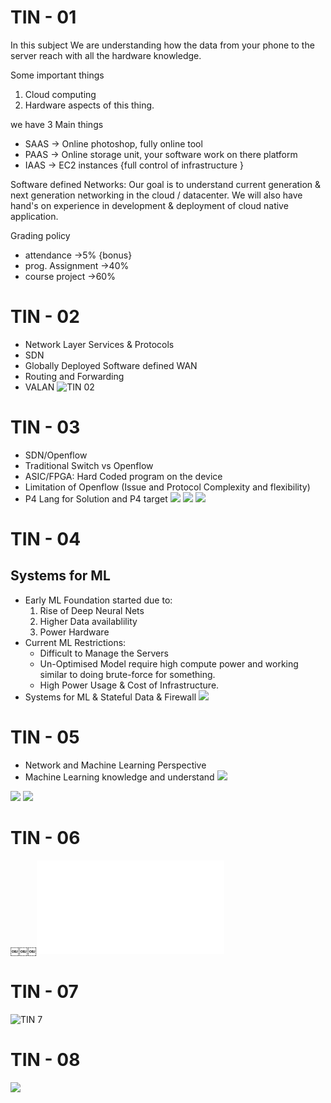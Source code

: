 # TIN - 01
In this subject We are understanding how the data from your phone to the server reach with all the hardware knowledge.

Some important things
1. Cloud computing
2. Hardware aspects of this thing.

 we have 3 Main things
 - SAAS → Online photoshop, fully online tool
 - PAAS → Online storage unit, your software work on there platform
 - IAAS → EC2 instances {full control of infrastructure } 

Software defined Networks:
Our goal is to understand current generation & next generation networking in the cloud / datacenter.
We will also have hand's on experience in development & deployment of cloud native application.

Grading policy
- attendance →5% {bonus}
- prog. Assignment →40%
- course project →60%

# TIN - 02
- Network Layer Services & Protocols
- SDN
- Globally Deployed Software defined WAN
- Routing and Forwarding
- VALAN
![TIN 02](Topics%20in%20networks%20L2.png)

# TIN - 03
- SDN/Openflow
- Traditional Switch vs Openflow
- ASIC/FPGA: Hard Coded program on the device
- Limitation of Openflow (Issue and Protocol Complexity and flexibility)
- P4 Lang for Solution and P4 target
![](Topics%20in%20networks%203.png)
![](Topics%20in%20networks%20p4%20programming.png)
![](Topics%20in%20networks%204%20next.png)

# TIN - 04
## Systems for ML
- Early ML Foundation started due to:
	1. Rise of Deep Neural Nets
	2. Higher Data availablility
	3. Power Hardware
- Current ML Restrictions:
	- Difficult to Manage the Servers
	- Un-Optimised Model require high compute power and working similar to doing brute-force for something.
	- High Power Usage & Cost of Infrastructure.
- Systems for ML & Stateful Data & Firewall
![](Topics%20in%20networks%204.png)

# TIN - 05
- Network and Machine Learning Perspective
- Machine Learning knowledge and understand
![](TIN%20Outline.jpeg)

![](TIN%20Pytorch.jpeg)
![](TIN%20Inference%20training.jpeg)
# TIN - 06

￼￼￼![TIN 6](TIN%206.pdf)

# TIN - 07

![TIN 7](TIN%207.png)

# TIN - 08

![](TIN%208.png)
